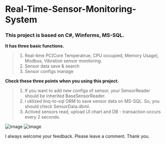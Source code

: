 # Real-Time-Sensor-Monitoring-System

### This project is based on C#, Winforms, MS-SQL.

**It has three basic functions.**
> 1. Real-time PC(Core Temperatrue, CPU occupied, Memory Usage), Modbus, Vibration sensor monitoring. 
> 2. Sensor data save & search
> 3. Sensor configs manage

**Check these three points when you using this project.**
> 1. If you want to add new configs of sensor, your SensorReader should be inherited BaseSensorReader. 
> 2. i utilized linq-to-sql ORM to save sensor data on MS-SQL. So, you should check SensorData.dbml.
> 3. Actived sensors read, upload UI chart and DB - transaction occurs every 2 seconds. 

![image](https://user-images.githubusercontent.com/34857208/37350774-f7ef5ac2-271c-11e8-976d-144ed6fc43bb.png)
![image](https://user-images.githubusercontent.com/34857208/37350792-0163caca-271d-11e8-974d-ff9f2fda1183.png)

I always welcome your feedback. Please leave a comment. Thank you.
